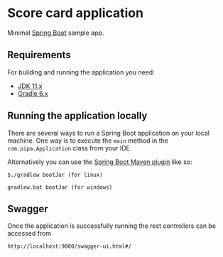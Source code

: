 # Score card application

Minimal [Spring Boot](http://projects.spring.io/spring-boot/) sample app.

## Requirements

For building and running the application you need:

- [JDK 11.x](https://adoptopenjdk.net/?variant=openjdk11&jvmVariant=hotspot)
- [Gradle 6.x](https://gradle.org/)

## Running the application locally

There are several ways to run a Spring Boot application on your local machine. One way is to execute the `main` method in the `com.pipa.Application` class from your IDE.

Alternatively you can use the [Spring Boot Maven plugin](https://docs.spring.io/spring-boot/docs/current/reference/html/build-tool-plugins-maven-plugin.html) like so:

```shell
$./gradlew bootJar (for linux)

gradlew.bat bootJar (for windows)
```

## Swagger 
Once the application is successfully running the rest controllers can be accessed from

```shell
http://localhost:9000/swagger-ui.html#/
```
